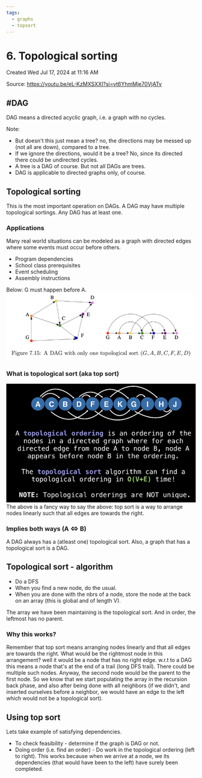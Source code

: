 ```yaml
---
tags:
  - graphs
  - topsort
---
```

# 6. Topological sorting
Created Wed Jul 17, 2024 at 11:16 AM

Source: https://youtu.be/eL-KzMXSXXI?si=vt6YhmMje70VjATv
## #DAG
DAG means a directed acyclic graph, i.e. a graph with no cycles.

Note:
- But doesn't this just mean a tree? no, the directions may be messed up (not all are down), compared to a tree.
- If we ignore the directions, would it be a tree? No, since its directed there could be undirected cycles.
- A tree is a DAG of course. But not all DAGs are trees.
- DAG is applicable to directed graphs only, of course.

## Topological sorting
This is the most important operation on DAGs.
A DAG may have multiple topological sortings. Any DAG has at least one.

### Applications
Many real world situations can be modeled
as a graph with directed edges 
where some events must occur before others.

- Program dependencies
- School class prerequisites
- Event scheduling
- Assembly instructions

Below: G must happen before A.
![](../../../../../../assets/6-Topological-sorting-image-1-1a642cda.png)

### What is topological sort (aka top sort)
![](../../../../../../assets/6-Topological-sorting-image-2-1a642cda.png)
The above is a fancy way to say the above: top sort is a way to arrange nodes linearly such that all edges are towards the right.

### Implies both ways (A <=> B)
A DAG always has a (atleast one) topological sort.
Also, a graph that has a topological sort is a DAG.


## Topological sort - algorithm
- Do a DFS
- When you find a new node, do the usual.
- When you are done with the nbrs of a node, store the node at the back on an array (this is global and of length V).

The array we have been maintaining is the topological sort. And in order, the leftmost has no parent.

### Why this works?
Remember that top sort means arranging nodes linearly and that all edges are towards the right.
What would be the rightmost node in this arrangement? well it would be a node that has no right edge.
w.r.t to a DAG this means a node that's at the end of a trail (long DFS trail). There could be multiple such nodes. Anyway, the second node would be the parent to the first node. So we know that we start populating the array in the recursion back phase, and also after being done with all neighbors (if we didn't, and inserted ourselves before a neighbor, we would have an edge to the left which would not be a topological sort).

## Using top sort
Lets take example of satisfying dependencies.
- To check feasibility - determine if the graph is DAG or not.
- Doing order (i.e. find an order) - Do work in the topological ordering (left to right). This works because when we arrive at a node, we its dependencies (that would have been to the left) have surely been completed.